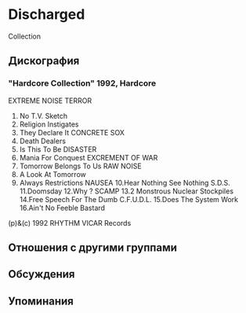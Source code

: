 # Discharged

Collection

## Дискография

### "Hardcore Collection" 1992, Hardcore

 EXTREME NOISE TERROR
1. No T.V. Sketch
2. Religion Instigates
3. They Declare It 
 CONCRETE SOX
4. Death Dealers
5. Is This To Be
 DISASTER
6. Mania For Conquest
 EXCREMENT OF WAR
7. Tomorrow Belongs To Us
 RAW NOISE
8. A Look At Tomorrow
9. Always Restrictions
 NAUSEA
10.Hear Nothing See Nothing
 S.D.S.
11.Doomsday
12.Why ?
 SCAMP
13.2 Monstrous Nuclear Stockpiles
14.Free Speech For The Dumb
 C.F.U.D.L.
15.Does The System Work
16.Ain't No Feeble Bastard

(p)&(c) 1992 RHYTHM VICAR Records


## Отношения с другими группами


## Обсуждения


## Упоминания

